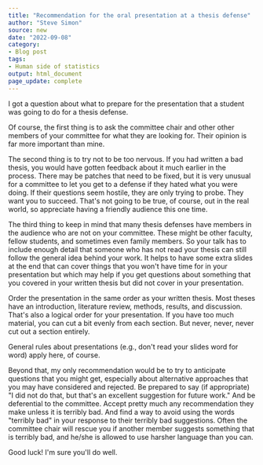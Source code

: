 ```yaml
---
title: "Recommendation for the oral presentation at a thesis defense"
author: "Steve Simon"
source: new
date: "2022-09-08"
category: 
- Blog post
tags:
- Human side of statistics
output: html_document
page_update: complete
---
```


I got a question about what to prepare for the presentation that a student was going to do for a thesis defense.

<!--more-->

Of course, the first thing is to ask the committee chair and other other members of your committee for what they are looking for.  Their opinion is far more important than mine.

The second thing is to try not to be too nervous. If you had written a bad thesis, you would have gotten feedback about it much earlier in the process. There may be patches that need to be fixed, but it is very unusual for a committee to let you get to a defense if they hated what you were doing. If their questions seem hostile, they are only trying to probe. They want you to succeed. That's not going to be true, of course, out in the real world, so appreciate having a friendly audience this one time.

The third thing to keep in mind that many thesis defenses have members in the audience who are not on your committee. These might be other faculty, fellow students, and sometimes even family members. So your talk has to include enough detail that someone who has not read your thesis can still follow the general idea behind your work. It helps to have some extra slides at the end that can cover things that you won't have time for in your presentation but which may help if you get questions about something that you covered in your written thesis but did not cover in your presentation.

Order the presentation in the same order as your written thesis. Most theses have an introduction, literature review, methods, results, and discussion. That's also a logical order for your presentation. If you have too much material, you can cut a bit evenly from each section. But never, never, never cut out a section entirely.

General rules about presentations (e.g., don't read your slides word for word) apply here, of course.

Beyond that, my only recommendation would be to try to anticipate questions that you might get, especially about alternative approaches that you may have considered and rejected. Be prepared to say (if appropriate)  "I did not do that, but that's an excellent suggestion for future work." And be deferential to the committee. Accept pretty much any recommendation they make unless it is terribly bad. And find a way to avoid using the words "terribly bad" in your response to their terribly bad suggestions. Often the committee chair will rescue you if another member suggests something that is terribly bad, and he/she is allowed to use harsher language than you can.

Good luck! I'm sure you'll do well.